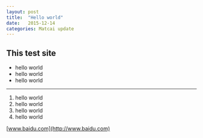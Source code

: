 ```yaml
---
layout: post
title:  "Hello world"
date:   2015-12-14 
categories: Matcai update
---
```



## This test site

- hello world
- hello world
- hello world

----

1. hello world
2. hello world
3. hello world
4. hello world

[www.baidu.com](http://www.baidu.com)
